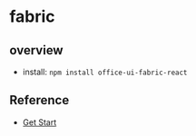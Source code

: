 # fabric

## overview

+ install: `npm install office-ui-fabric-react`

## Reference

+ [Get Start](https://developer.microsoft.com/en-us/fabric#/get-started)